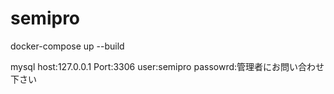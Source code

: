 # semipro

docker-compose up --build

mysql
host:127.0.0.1
Port:3306
user:semipro
passowrd:管理者にお問い合わせ下さい